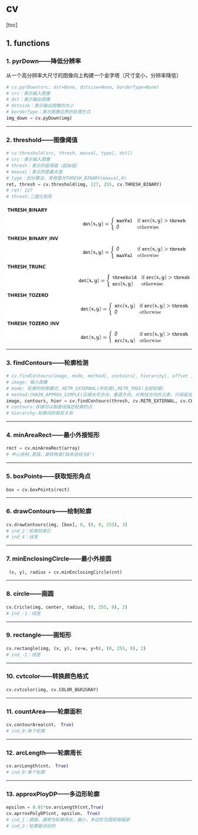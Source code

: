 # cv

[toc]

## 1. functions

### 1. pyrDown——降低分辨率

从一个高分辨率大尺寸的图像向上构建一个金字塔（尺寸变小，分辨率降低）

```python
# cv.pyrDown(src, dst=None, dstsize=None, borderType=None)
# src：表示输入图像
# dst：表示输出图像
# dstsize：表示输出图像的大小
# borderType：表示图像边界的处理方式
img_down = cv.pyDown(img)
```

---

### 2. threshold——图像阈值

```python
# cv.threshold(src, thresh, maxval, type[, dst])
# src：表示输入图像
# thresh：表示的是阈值（起始值）
# maxval：表示的是最大值
# type：划分算法，常用值为THRESH_BINARY(maxval,0)
ret, thresh = cv.threshold(img, 127, 255, cv.THRESH_BINARY)
# ret: 127
# thresh:二值化矩阵
```

![image-20191224155043648](assets/cv/image-20191224155043648.png)



---

### 3. findContours——轮廓检测

```python
# cv.findContours(image, mode, method[, contours[, hierarchy[, offset ]]])  
# image: 输入图像
# mode: 轮廓的检索模式，RETR_EXTERNAL(外轮廓),RETR_TREE(全部轮廓)
# method:CHAIN_APPROX_SIMPLE(压缩水平方向，垂直方向，对角线方向的元素，只保留该方向的终点坐标)
image, contours, hier = cv.findContours(thresh, cv.RETR_EXTERNAL, cv.CHAIN_APPROX_SIMPLE)
# contours:存储可以用直线描述轮廓的点
# hierarchy:轮廓间的相互关系
```

---

### 4. minAreaRect——最小外接矩形

```python
rect = cv.minAreaRect(array)
# 中心坐标,宽高，旋转角度(始末连线与0°)
```

---

### 5. boxPoints——获取矩形角点

```python
box = cv.boxPoints(rect)
```

---

### 6. drawContours——绘制轮廓

```python
cv.drawContours(img, [box], 0, (0, 0, 255), 3)
# ind_2：轮廓的索引
# ind_4：线宽
```

---

### 7. minEnclosingCircle——最小外接圆

```python
 (x, y), radius = cv.minEnclosingCircle(cnt)
```

---

### 8. circle——画圆

```python
cv.Cricle(img, center, radius, (0, 255, 0), 2)
# ind_-1：线宽
```

---

### 9. rectangle——画矩形

```python
cv.rectangle(img, (x, y), (x+w, y+h), (0, 255, 0), 2)
# ind_-1：线宽
```

---

### 10. cvtcolor——转换颜色格式

```python
cv.cvtcolor(img, cv.COLOR_BGR2GRAY)
```

---

### 11. countArea——轮廓面积

```python
cv.contourArea(cnt， True)
# ind_0:单个轮廓
```

---

### 12. arcLength——轮廓周长

```python
cv.arcLength(cnt， True)
# ind_0:单个轮廓
```

---

### 13. approxPloyDP——多边形轮廓

```python
epsilon = 0.01*cv.arcLength(cnt,True)
cv.aprroxPolyDP(cnt, epsilon， True)
# ind_1：阈值，通常为轮廓周长，越小，多边形包围轮廓越紧
# ind_2：轮廓是闭合的
```

